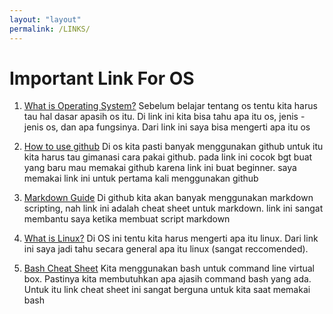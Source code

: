```yaml
---
layout: "layout"
permalink: /LINKS/
---
```


# Important Link For OS
1. [What is Operating System?](https://edu.gcfglobal.org/en/computerbasics/understanding-operating-systems/1/)
Sebelum belajar tentang os tentu kita harus tau hal dasar apasih os itu. Di link ini kita bisa tahu apa itu os, jenis - jenis os, dan apa fungsinya. Dari link ini saya bisa mengerti apa itu os

2. [How to use github](https://product.hubspot.com/blog/git-and-github-tutorial-for-beginners)
Di os kita pasti banyak menggunakan github untuk itu kita harus tau gimanasi cara pakai github. pada link ini cocok bgt buat yang baru mau memakai github karena link ini buat beginner. saya memakai link ini untuk pertama kali menggunakan github

3. [Markdown Guide](https://www.markdownguide.org/cheat-sheet/)
Di github kita akan banyak menggunakan markdown scripting, nah link ini adalah cheat sheet untuk markdown. link ini sangat membantu saya ketika membuat script markdown

4. [What is Linux?](https://www.linux.com/what-is-linux/)
Di OS ini tentu kita harus mengerti apa itu linux. Dari link ini saya jadi tahu secara general apa itu linux (sangat reccomended).

5. [Bash Cheat Sheet](https://github.com/LeCoupa/awesome-cheatsheets/blob/master/languages/bash.sh)
Kita menggunakan bash untuk command line virtual box. Pastinya kita membutuhkan apa ajasih command bash yang ada. Untuk itu link cheat sheet ini sangat berguna untuk kita saat memakai bash
